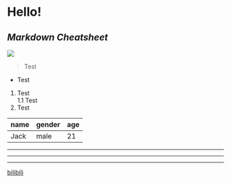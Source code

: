 # Hello!
## *Markdown Cheatsheet*
![](https://raw.githubusercontent.com/shiep18/EIS2020/master/markdowncheatsheet.JPG)

> Test

- Test

1. Test     
  1.1 Test
2. Test

|name|gender|age|
|----|------|---|
|Jack|male|21|

---
***
___
[bilibili](https://www.bilibili.com)
